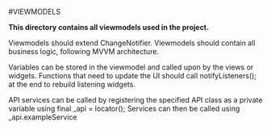 #VIEWMODELS

**This directory contains all viewmodels used in the project.**

Viewmodels should extend ChangeNotifier. Viewmodels should contain all business logic, following MVVM architecture. 

Variables can be stored in the viewmodel and called upon by the views or widgets. Functions that need to update the UI should call notifyListeners(); at the end to rebuild listening widgets. 

API services can be called by registering the specified API class as a private variable using final _api = locator<exampleApi>(); Services can then be called using _api.exampleService